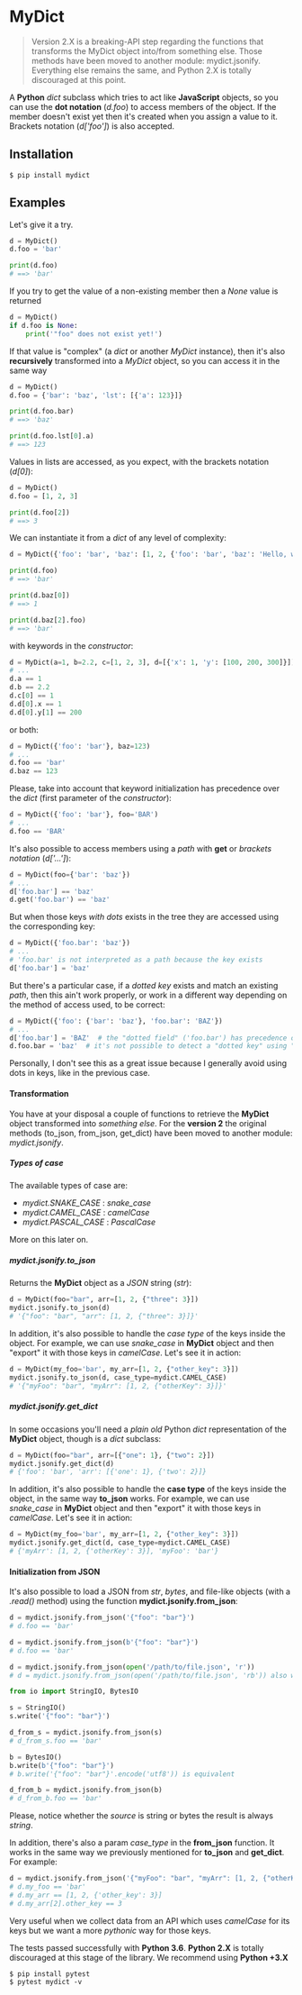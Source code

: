 # MyDict

> Version 2.X is a breaking-API step regarding the functions that transforms the MyDict object into/from something else. Those methods have been moved to another module: mydict.jsonify. Everything else remains the same, and Python 2.X is totally discouraged at this point.

A **Python** _dict_ subclass which tries to act like **JavaScript** objects, so you can use the **dot notation** (_d.foo_) to access members of the object. If the member doesn't exist yet then it's created when you assign a value to it. Brackets notation (_d['foo']_) is also accepted.

## Installation

```shell
$ pip install mydict
```

## Examples

Let's give it a try.

```python
d = MyDict()
d.foo = 'bar'

print(d.foo)
# ==> 'bar'
```

If you try to get the value of a non-existing member then a _None_ value is returned

```python
d = MyDict()
if d.foo is None:
    print('"foo" does not exist yet!')
```

If that value is "complex" (a _dict_ or another _MyDict_ instance), then it's also **recursively** transformed into a _MyDict_ object, so you can access it in the same way

```python
d = MyDict()
d.foo = {'bar': 'baz', 'lst': [{'a': 123}]}

print(d.foo.bar)
# ==> 'baz'

print(d.foo.lst[0].a)
# ==> 123
```

Values in lists are accessed, as you expect, with the brackets notation (_d[0]_):

```python
d = MyDict()
d.foo = [1, 2, 3]

print(d.foo[2])
# ==> 3
```

We can instantiate it from a _dict_ of any level of complexity:

```python
d = MyDict({'foo': 'bar', 'baz': [1, 2, {'foo': 'bar', 'baz': 'Hello, world!'}]})

print(d.foo)
# ==> 'bar'

print(d.baz[0])
# ==> 1

print(d.baz[2].foo)
# ==> 'bar'
```

with keywords in the _constructor_:

```python
d = MyDict(a=1, b=2.2, c=[1, 2, 3], d=[{'x': 1, 'y': [100, 200, 300]}])
# ...
d.a == 1
d.b == 2.2
d.c[0] == 1
d.d[0].x == 1
d.d[0].y[1] == 200
```

or both:

```python
d = MyDict({'foo': 'bar'}, baz=123)
# ...
d.foo == 'bar'
d.baz == 123
```

Please, take into account that keyword initialization has precedence over the _dict_ (first parameter of the _constructor_):

```python
d = MyDict({'foo': 'bar'}, foo='BAR')
# ...
d.foo == 'BAR'
```

It's also possible to access members using a _path_ with **get** or _brackets notation_ (_d['...']_):

```python
d = MyDict(foo={'bar': 'baz'})
# ...
d['foo.bar'] == 'baz'
d.get('foo.bar') == 'baz'
```

But when those keys _with dots_ exists in the tree they are accessed using the corresponding key:

```python
d = MyDict({'foo.bar': 'baz'})
# ...
# 'foo.bar' is not interpreted as a path because the key exists
d['foo.bar'] = 'baz'
```

But there's a particular case, if a _dotted key_ exists and match an existing _path_, then this ain't work properly, or work in a different way depending on the method of access used, to be correct:

```python
d = MyDict({'foo': {'bar': 'baz'}, 'foo.bar': 'BAZ'})
# ...
d['foo.bar'] = 'BAZ'  # the "dotted field" ('foo.bar') has precedence over the path
d.foo.bar = 'baz'  # it's not possible to detect a "dotted key" using "dot notation"
```

Personally, I don't see this as a great issue because I generally avoid using dots in keys, like in the previous case.

#### Transformation

You have at your disposal a couple of functions to retrieve the **MyDict** object transformed into _something else_. For the **version 2** the original methods (to_json, from_json, get_dict) have been moved to another module: *mydict.jsonify*.

##### Types of case

The available types of case are:
 - *mydict.SNAKE_CASE* : *snake_case*
 - *mydict.CAMEL_CASE* : *camelCase*
 - *mydict.PASCAL_CASE* : *PascalCase*

More on this later on.

##### mydict.jsonify.to_json

Returns the **MyDict** object as a _JSON_ string (_str_):

```python
d = MyDict(foo="bar", arr=[1, 2, {"three": 3}])
mydict.jsonify.to_json(d)
# '{"foo": "bar", "arr": [1, 2, {"three": 3}]}'
```

In addition, it's also possible to handle the _case type_ of the keys inside the object. For example, we can use *snake_case* in **MyDict** object and then "export" it with those keys in *camelCase*. Let's see it in action:

```python
d = MyDict(my_foo='bar', my_arr=[1, 2, {"other_key": 3}])
mydict.jsonify.to_json(d, case_type=mydict.CAMEL_CASE)
# '{"myFoo": "bar", "myArr": [1, 2, {"otherKey": 3}]}'
```

##### mydict.jsonify.get_dict

In some occasions you'll need a _plain old_ Python _dict_ representation of the **MyDict** object, though is a _dict_ subclass:

```python
d = MyDict(foo="bar", arr=[{"one": 1}, {"two": 2}])
mydict.jsonify.get_dict(d)
# {'foo': 'bar', 'arr': [{'one': 1}, {'two': 2}]}
```

In addition, it's also possible to handle the **case type** of the keys inside the object, in the same way **to_json** works. For example, we can use *snake_case* in **MyDict** object and then "export" it with those keys in *camelCase*. Let's see it in action:

```python
d = MyDict(my_foo='bar', my_arr=[1, 2, {"other_key": 3}])
mydict.jsonify.get_dict(d, case_type=mydict.CAMEL_CASE)
# {'myArr': [1, 2, {'otherKey': 3}], 'myFoo': 'bar'}
```

#### Initialization from JSON

It's also possible to load a JSON from _str_, _bytes_, and file-like objects (with a _.read()_ method) using the function **mydict.jsonify.from_json**:

```python
d = mydict.jsonify.from_json('{"foo": "bar"}')
# d.foo == 'bar'

d = mydict.jsonify.from_json(b'{"foo": "bar"}')
# d.foo == 'bar'

d = mydict.jsonify.from_json(open('/path/to/file.json', 'r'))
# d = mydict.jsonify.from_json(open('/path/to/file.json', 'rb')) also works
```

```python
from io import StringIO, BytesIO

s = StringIO()
s.write('{"foo": "bar"}')

d_from_s = mydict.jsonify.from_json(s)
# d_from_s.foo == 'bar'

b = BytesIO()
b.write(b'{"foo": "bar"}')
# b.write('{"foo": "bar"}'.encode('utf8')) is equivalent

d_from_b = mydict.jsonify.from_json(b)
# d_from_b.foo == 'bar'
```

Please, notice whether the _source_ is string or bytes the result is always *string*.

In addition, there's also a param *case_type* in the **from_json** function. It works in the same way we previously mentioned for **to_json** and **get_dict**. For example:

```python
d = mydict.jsonify.from_json('{"myFoo": "bar", "myArr": [1, 2, {"otherKey": 3}]}', case_type=mydict.SNAKE_CASE)
# d.my_foo == 'bar'
# d.my_arr == [1, 2, {'other_key': 3}]
# d.my_arr[2].other_key == 3
```

Very useful when we collect data from an API which uses _camelCase_ for its keys but we want a more _pythonic_ way for those keys.

The tests passed successfully with **Python 3.6**. **Python 2.X** is totally discouraged at this stage of the library. We recommend using **Python +3.X**

```shell
$ pip install pytest
$ pytest mydict -v
```
